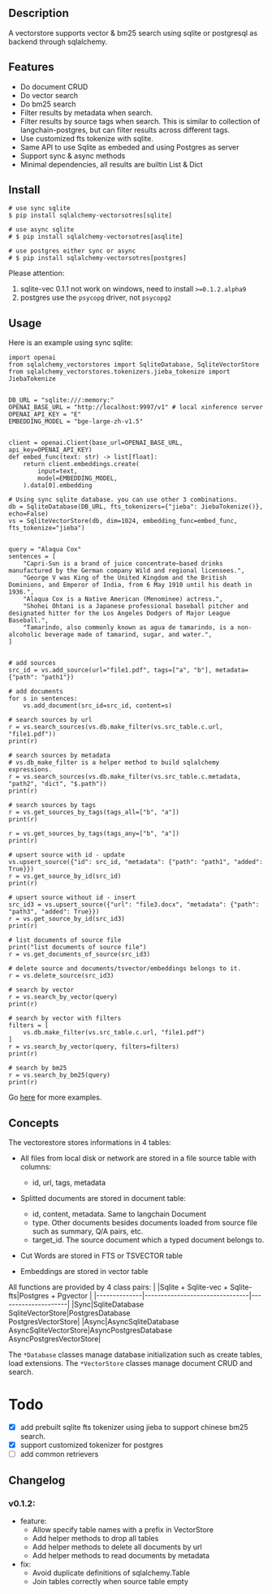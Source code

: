 ## Description
A vectorstore supports vector & bm25 search using sqlite or postgresql as backend through sqlalchemy.

## Features
- Do document CRUD
- Do vector search
- Do bm25 search
- Filter results by metadata when search.
- Filter results by source tags when search. This is similar to collection of langchain-postgres, but can filter results across different tags.
- Use customized fts tokenize with sqlite.
- Same API to use Sqlite as embeded and using Postgres as server
- Support sync & async methods
- Minimal dependencies, all results are builtin List & Dict

## Install
```shell
# use sync sqlite
$ pip install sqlalchemy-vectorsotres[sqlite]

# use async sqlite
# $ pip install sqlalchemy-vectorsotres[asqlite]

# use postgres either sync or async
# $ pip install sqlalchemy-vectorsotres[postgres]
```
Please attention:
1. sqlite-vec 0.1.1 not work on windows, need to install `>=0.1.2.alpha9`
2. postgres use the `psycopg` driver, not `psycopg2`

## Usage
Here is an example using sync sqlite:
```python3
import openai
from sqlalchemy_vectorstores import SqliteDatabase, SqliteVectorStore
from sqlalchemy_vectorstores.tokenizers.jieba_tokenize import JiebaTokenize


DB_URL = "sqlite:///:memory:"
OPENAI_BASE_URL = "http://localhost:9997/v1" # local xinference server
OPENAI_API_KEY = "E"
EMBEDDING_MODEL = "bge-large-zh-v1.5"


client = openai.Client(base_url=OPENAI_BASE_URL, api_key=OPENAI_API_KEY)
def embed_func(text: str) -> list[float]:
    return client.embeddings.create(
        input=text,
        model=EMBEDDING_MODEL,
    ).data[0].embedding

# Using sync sqlite database. you can use other 3 combinations.
db = SqliteDatabase(DB_URL, fts_tokenizers={"jieba": JiebaTokenize()}, echo=False)
vs = SqliteVectorStore(db, dim=1024, embedding_func=embed_func, fts_tokenize="jieba")


query = "Alaqua Cox"
sentences = [
    "Capri-Sun is a brand of juice concentrate–based drinks manufactured by the German company Wild and regional licensees.",
    "George V was King of the United Kingdom and the British Dominions, and Emperor of India, from 6 May 1910 until his death in 1936.",
    "Alaqua Cox is a Native American (Menominee) actress.",
    "Shohei Ohtani is a Japanese professional baseball pitcher and designated hitter for the Los Angeles Dodgers of Major League Baseball.",
    "Tamarindo, also commonly known as agua de tamarindo, is a non-alcoholic beverage made of tamarind, sugar, and water.",
]


# add sources
src_id = vs.add_source(url="file1.pdf", tags=["a", "b"], metadata={"path": "path1"})

# add documents
for s in sentences:
    vs.add_document(src_id=src_id, content=s)

# search sources by url
r = vs.search_sources(vs.db.make_filter(vs.src_table.c.url, "file1.pdf"))
print(r)

# search sources by metadata
# vs.db_make_filter is a helper method to build sqlalchemy expressions.
r = vs.search_sources(vs.db.make_filter(vs.src_table.c.metadata, "path2", "dict", "$.path"))
print(r)

# search sources by tags
r = vs.get_sources_by_tags(tags_all=["b", "a"])
print(r)

r = vs.get_sources_by_tags(tags_any=["b", "a"])
print(r)

# upsert source with id - update
vs.upsert_source({"id": src_id, "metadata": {"path": "path1", "added": True}})
r = vs.get_source_by_id(src_id)
print(r)

# upsert source without id - insert
src_id3 = vs.upsert_source({"url": "file3.docx", "metadata": {"path": "path3", "added": True}})
r = vs.get_source_by_id(src_id3)
print(r)

# list documents of source file
print("list documents of source file")
r = vs.get_documents_of_source(src_id3)

# delete source and documents/tsvector/embeddings belongs to it.
r = vs.delete_source(src_id3)

# search by vector
r = vs.search_by_vector(query)
print(r)

# search by vector with filters
filters = [
    vs.db.make_filter(vs.src_table.c.url, "file1.pdf")
]
r = vs.search_by_vector(query, filters=filters)
print(r)

# search by bm25
r = vs.search_by_bm25(query)
print(r)

```
Go [here](tests) for more examples.

## Concepts
The vectorestore stores informations in 4 tables:
- All files from local disk or network are stored in a file source table with columns:
  - id, url, tags, metadata
- Splitted documents are stored in document table:
  - id, content, metadata. Same to langchain Document
  - type. Other documents besides documents loaded from source file such as summary, Q/A pairs, etc.
  - target_id. The source document which a typed document belongs to.

- Cut Words are stored in FTS or TSVECTOR table
- Embeddings are stored in vector table

All functions are provided by 4 class pairs:
|              |Sqlite + Sqlite-vec + Sqlite-fts|Postgres + Pgvector  |
|--------------|--------------------------------|---------------------|
|Sync|SqliteDatabase<br>SqliteVectorStore|PostgresDatabase<br>PostgresVectorStore|
|Async|AsyncSqliteDatabase<br>AsyncSqliteVectorStore|AsyncPostgresDatabase<br>AsyncPostgresVectorStore|

The `*Database` classes manage database initialization such as create tables, load extensions.
The `*VectorStore` classes manage document CRUD and search.

# Todo
- [x] add prebuilt sqlite fts tokenizer using jieba to support chinese bm25 search.
- [x] support customized tokenizer for postgres
- [ ] add common retrievers

## Changelog
### v0.1.2:
- feature:
  - Allow specify table names with a prefix in VectorStore
  - Add helper methods to drop all tables
  - Add helper methods to delete all documents by url
  - Add helper methods to read documents by metadata
- fix:
  - Avoid duplicate definitions of sqlalchemy.Table
  - Join tables correctly when source table empty
